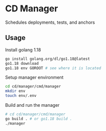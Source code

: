 # CD Manager

Schedules deployments, tests, and anchors

## Usage

Install golang 1.18
```sh
go install golang.org/dl/go1.18@latest
go1.18 download
go1.18 env GOROOT # see where it is located
```

Setup manager environment
```sh
cd cd/manager/cmd/manager
mkdir env
touch env/.env
```

Build and run the manager
```sh
# cd cd/manager/cmd/manager
go build . # or go1.18 build .
./manager
```
